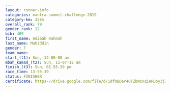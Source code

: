 ```yaml
---
layout: runner-info 
categories: mantra-summit-challenge-2019 
category-km: 35km 
overall_rank: 79
gender_rank: 12
bib: 409
first_name: Adibah Rahmah
last_name: Muhiddin
gender: F
team_name: 
start_(t1): Sun, 12-00-00 am
mbah_kamad_(t2): Sun, 11-07-12 am
finish_(t3): Sun, 01-55-39 pm
race_time: 13-55-39
status: FINISHER
certificate: https-//drive.google.com/file/d/1dfRBDar40TZbWsVqiARDoy3j3-KWc-Mw/view?usp=sharing
---
```

